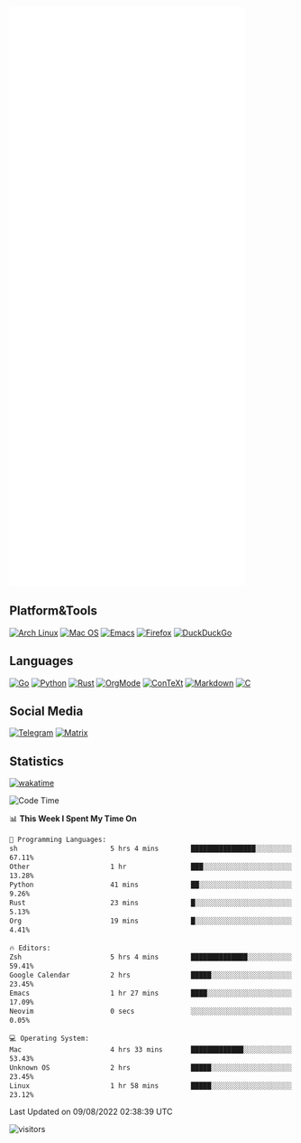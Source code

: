 ![Metrics](https://github.com/SteamedFish/SteamedFish/blob/master/github-metrics.svg)

## Platform&Tools

[![Arch Linux](https://img.shields.io/badge/ArchLinux-1793D1?logo=arch-linux&logoColor=fff&style=flat-square)](https://archlinux.org/)
[![Mac OS](https://img.shields.io/badge/MacOS-000000?style=flat-square&logo=macos&logoColor=F0F0F0)](https://www.apple.com/macos/)
[![Emacs](https://img.shields.io/badge/Emacs-%237F5AB6.svg?&style=flat-square&logo=gnu-emacs&logoColor=white)](https://www.gnu.org/software/emacs/)
[![Firefox](https://img.shields.io/badge/Firefox-FF7139?style=flat-square&logo=Firefox-Browser&logoColor=white)](https://firefox.com/)
[![DuckDuckGo](https://img.shields.io/badge/DuckDuckGo-DE5833?style=flat-square&logo=DuckDuckGo&logoColor=white)](https://duckduckgo.com/)

## Languages

[![Go](https://img.shields.io/badge/Golang-%2300ADD8.svg?style=flat-square&logo=go&logoColor=white)](https://golang.org/)
[![Python](https://img.shields.io/badge/Python-3670A0?style=flat-square&logo=python&logoColor=ffdd54)](https://www.python.org/)
[![Rust](https://img.shields.io/badge/Rust-%23000000.svg?style=flat-square&logo=rust&logoColor=white)](https://www.rust-lang.org/)
[![OrgMode](https://img.shields.io/badge/OrgMode-%23000000.svg?style=flat-square&logo=org&logoColor=white)](https://orgmode.org/)
[![ConTeXt](https://img.shields.io/badge/ConTeXt-%23008080.svg?style=flat-square&logo=latex&logoColor=white)](https://contextgarden.net/)
[![Markdown](https://img.shields.io/badge/MarkDown-%23000000.svg?style=flat-square&logo=markdown&logoColor=white)](https://daringfireball.net/projects/markdown/)
[![C](https://img.shields.io/badge/C-%2300599C.svg?style=flat-square&logo=c&logoColor=white)](https://www.iso.org/standard/74528.html)

## Social Media
[![Telegram](https://img.shields.io/badge/SteamedFish-2CA5E0?style=social&logo=telegram&logoColor=white)](https://t.me/SteamedFish)
[![Matrix](https://img.shields.io/badge/SteamedFish-2CA5E0?style=social&logo=matrix&logoColor=black)](https://matrix.to/#/@i:steamedfish.org)

## Statistics
[![wakatime](https://wakatime.com/badge/user/168280d6-fcf2-4b4f-ad3a-dc4612f35b38.svg)](https://wakatime.com/@168280d6-fcf2-4b4f-ad3a-dc4612f35b38)

<!--START_SECTION:waka-->
![Code Time](http://img.shields.io/badge/Code%20Time-1%2C952%20hrs%2010%20mins-blue)

📊 **This Week I Spent My Time On** 

```text
💬 Programming Languages: 
sh                       5 hrs 4 mins        ████████████████░░░░░░░░░   67.11% 
Other                    1 hr                ███░░░░░░░░░░░░░░░░░░░░░░   13.28% 
Python                   41 mins             ██░░░░░░░░░░░░░░░░░░░░░░░   9.26% 
Rust                     23 mins             █░░░░░░░░░░░░░░░░░░░░░░░░   5.13% 
Org                      19 mins             █░░░░░░░░░░░░░░░░░░░░░░░░   4.41%

🔥 Editors: 
Zsh                      5 hrs 4 mins        ██████████████░░░░░░░░░░░   59.41% 
Google Calendar          2 hrs               █████░░░░░░░░░░░░░░░░░░░░   23.45% 
Emacs                    1 hr 27 mins        ████░░░░░░░░░░░░░░░░░░░░░   17.09% 
Neovim                   0 secs              ░░░░░░░░░░░░░░░░░░░░░░░░░   0.05%

💻 Operating System: 
Mac                      4 hrs 33 mins       █████████████░░░░░░░░░░░░   53.43% 
Unknown OS               2 hrs               █████░░░░░░░░░░░░░░░░░░░░   23.45% 
Linux                    1 hr 58 mins        █████░░░░░░░░░░░░░░░░░░░░   23.12%

```


 Last Updated on 09/08/2022 02:38:39 UTC
<!--END_SECTION:waka-->

![visitors](https://visitor-badge.laobi.icu/badge?page_id=SteamedFish.SteamedFish)
